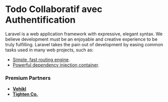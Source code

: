 # Todo Collaboratif avec Authentification 

Laravel is a web application framework with expressive, elegant syntax. We believe development must be an enjoyable and creative experience to be truly fulfilling. Laravel takes the pain out of development by easing common tasks used in many web projects, such as:

- [Simple, fast routing engine](https://laravel.com/docs/routing).
- [Powerful dependency injection container](https://laravel.com/docs/container).



### Premium Partners

- **[Vehikl](https://vehikl.com/)**
- **[Tighten Co.](https://tighten.co)**



